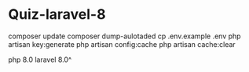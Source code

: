 # Quiz-laravel-8

composer update
composer dump-aulotaded
cp .env.example .env
php artisan key:generate
php artisan config:cache
php artisan cache:clear

php 8.0 laravel 8.0^